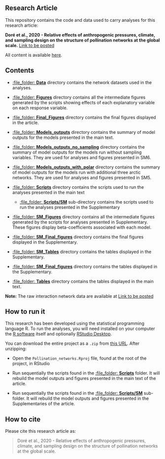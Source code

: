 
<!-- README.md is generated from README.Rmd. Please edit that file -->

## Research Article

This repository contains the code and data used to carry analyses for
this research article:

**Doré et al., 2020 - Relative effects of anthropogenic pressures,
climate, and sampling design on the structure of pollination networks at
the global scale.** [Link to be posted]()

All content is available
[here](https://github.com/MaelDore/Pollination_networks).

## Contents

  - [:file\_folder: **Data**](Data/) directory contains the network
    datasets used in the analyses.

  - [:file\_folder: **Figures**](Figures/) directory contains all the
    intermediate figures generated by the scripts showing effects of
    each explanatory variable on each response variable.

  - [:file\_folder: **Final\_Figures**](Final_Figures/) directory
    contains the final figures displayed in the article.

  - [:file\_folder: **Models\_outputs**](Models_outputs/) directory
    contains the summary of model outputs for the models presented in
    the main text.

  - [:file\_folder:
    **Models\_outputs\_no\_sampling**](Models_outputs_no_sampling/)
    directory contains the summary of model outputs for the models run
    without sampling variables. They are used for analyses and figures
    presented in SM6.

  - [:file\_folder:
    **Models\_outputs\_with\_polar**](Models_outputs_with_polar/)
    directory contains the summary of model outputs for the models run
    with additional three arctic networks. They are used for analyses
    and figures presented in SM5.

  - [:file\_folder: **Scripts**](Scripts/) directory contains the
    scripts used to run the analyses presented in the main text
    
      - [:file\_folder: **Scripts/SM**](Scripts/SM/) sub-directory
        contains the scripts used to run the analyses presented in the
        Supplementary

  - [:file\_folder: **SM\_Figures**](SM_Figures/) directory contains all
    the intermediate figures generated by the scripts for analyses
    presented in Supplementary. These figures display beta-coefficients
    associated with each model.

  - [:file\_folder: **SM\_Final\_figures**](SM_Final_figures/) directory
    contains the final figures displayed in the Supplementary.

  - [:file\_folder: **SM\_Tables**](SM_Tables/) directory contains the
    tables displayed in the Supplementary.

  - [:file\_folder: **SM\_Final\_figures**](SM_Final_figures/) directory
    contains the tables displayed in the Supplementary.

  - [:file\_folder: **Tables**](Tables/) directory contains the tables
    displayed in the main text.

**Note:** The raw interaction network data are available at [Link to be
posted]()

## How to run it

This research has been developed using the statistical programming
language R. To run the analyses, you will need installed on your
computer the [R software](https://cloud.r-project.org/) itself and
optionally [RStudio
Desktop](https://rstudio.com/products/rstudio/download/).

You can download the entire project as a `.zip` from [this
URL](/archive/master.zip). After unzipping:

  - Open the `Pollination_networks.Rproj` file, found at the root of the
    project, in RStudio

  - Run sequentially the scripts found in the [:file\_folder:
    **Scripts**](Scripts/) folder. It will rebuild the model outputs and
    figures presented in the main text of the article.

  - Run sequentially the scripts found in the [:file\_folder:
    **Scripts/SM**](Scripts/SM/) sub-folder. It will rebuild the model
    outputs and figures presented in the Supplementaries of the article.

## How to cite

Please cite this research article as:

> Doré et al., 2020 - Relative effects of anthropogenic pressures,
> climate, and sampling design on the structure of pollination networks
> at the global scale.
